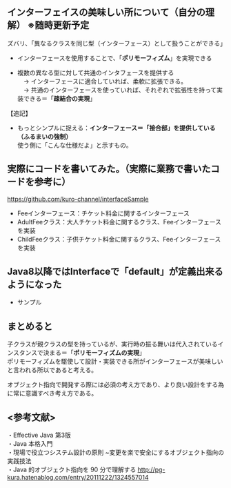## インターフェイスの美味しい所について（自分の理解） ※随時更新予定  
ズバリ、「異なるクラスを同じ型（インターフェース）として扱うことができる」
- インターフェースを使用することで、「**ポリモーフィズム**」を実現できる

- 複数の異なる型に対して共通のインタフェースを提供する  
　→ インターフェースに適合していれば、柔軟に拡張できる。  
　→ 共通のインターフェースを使っていれば、それぞれで拡張性を持って実装できる＝「**疎結合の実現**」

【追記】
- もっとシンプルに捉える：**インターフェース＝「接合部」を提供している（ふるまいの強制）**  
  使う側に「こんな仕様だよ」と示すもの。

## 実際にコードを書いてみた。（実際に業務で書いたコードを参考に）
https://github.com/kuro-channel/interfaceSample

- Feeインターフェース：チケット料金に関するインターフェース  
- AdultFeeクラス：大人チケット料金に関するクラス、Feeインターフェースを実装  
- ChildFeeクラス：子供チケット料金に関するクラス、Feeインターフェースを実装  

## Java8以降ではInterfaceで「default」が定義出来るようになった
- サンプル

## まとめると
子クラスが親クラスの型を持っているが、実行時の振る舞いは代入されているインスタンスで決まる＝「**ポリモーフィズムの実現**」    
ポリモーフィズムを駆使して設計・実装できる所がインターフェースが美味しいと言われる所以であると考える。  

オブジェクト指向で開発する際には必須の考え方であり、より良い設計をする為に常に意識すべき考え方である。

## <参考文献>  
・Effective Java 第3版  
・Java 本格入門  
・現場で役立つシステム設計の原則 ~変更を楽で安全にするオブジェクト指向の実践技法  
・Java 的オブジェクト指向を 90 分で理解する http://pg-kura.hatenablog.com/entry/20111222/1324557014

